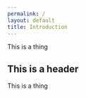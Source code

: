 ```yaml
---
permalink: /
layout: default
title: Introduction
---
```


This is a thing

## This is a header

This is a thing